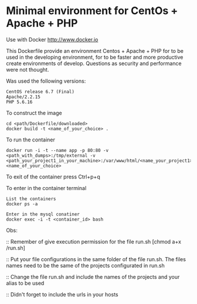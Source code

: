 Minimal environment for CentOs + Apache + PHP
=============================================

Use with Docker http://www.docker.io

This Dockerfile provide an environment Centos + Apache + PHP for to be used in the developing environment, for to be faster and more productive create environments of develop.
Questions as security and performance were not thought.


Was used the following versions:

	CentOS release 6.7 (Final)
	Apache/2.2.15
	PHP 5.6.16
	

To construct the image

	cd <path/Dockerfile/downloaded>
    docker build -t <name_of_your_choice> .


To run the container

    docker run -i -t --name app -p 80:80 -v <path_with_dumps>:/tmp/external -v <path_your_project1_in_your_machine>:/var/www/html/<name_your_project1> <name_of_your_choice>

To exit of the container press Ctrl+p+q

To enter in the container terminal

    List the containers
    docker ps -a
    
    Enter in the mysql conatiner
    docker exec -i -t <container_id> bash

Obs:

:: Remember of give execution permission for the file run.sh [chmod a+x /run.sh]

:: Put your file configurations in the same folder of the file run.sh. The files names need to be the same of the projects configurated in run.sh

:: Change the file run.sh and include the names of the projects and your alias to be used

:: Didn't forget to include the urls in your hosts
